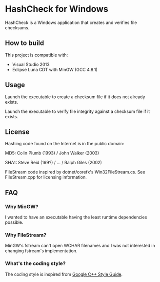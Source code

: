 HashCheck for Windows
=====================

HashCheck is a Windows application that creates and verifies file checksums.


How to build
------------

This project is compatible with:
- Visual Studio 2013
- Eclipse Luna CDT with MinGW (GCC 4.8.1)


Usage
-----

Launch the executable to create a checksum file if it does not already exists.

Launch the executable to verify file integrity against a checksum file if it exists.
 

License
-------

Hashing code found on the Internet is in the public domain:

MD5: Colin Plumb (1993) / John Walker (2003)

SHA1: Steve Reid (199?) / ... / Ralph Giles (2002)

FileStream code inspired by dotnet/corefx's Win32FileStream.cs.  See FileStream.cpp for licensing information.


FAQ
---

### Why MinGW?

I wanted to have an executable having the least runtime dependencies possible.

### Why FileStream?

MinGW's fstream can't open WCHAR filenames and I was not interested in changing fstream's implementation.

### What's the coding style?

The coding style is inspired from [Google C++ Style Guide](https://google.github.io/styleguide/cppguide.html "Google C++ Style Guide").

